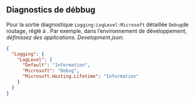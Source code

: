 ## <a name="debug-diagnostics"></a>Diagnostics de débbug

Pour la sortie diagnostique `Logging:LogLevel:Microsoft` détaillée `Debug`de routage, réglé à . Par exemple, dans l’environnement de développement, *définissez des applications. Development.json*:

```JSON
{
  "Logging": {
    "LogLevel": {
      "Default": "Information",
      "Microsoft": "Debug",
      "Microsoft.Hosting.Lifetime": "Information"
    }
  }
}